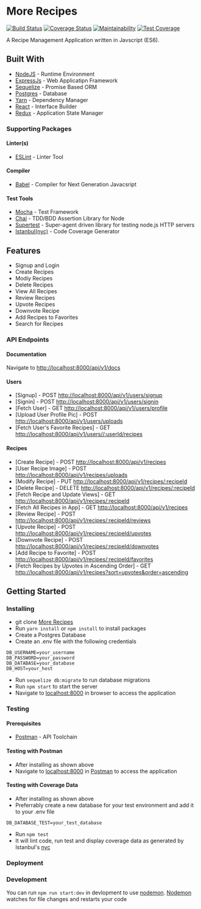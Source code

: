 # More Recipes

[![Build Status](https://travis-ci.org/iverenshaguy/more-recipes-personal.svg?branch=master)](https://travis-ci.org/iverenshaguy/more-recipes-personal)  [![Coverage Status](https://coveralls.io/repos/github/iverenshaguy/more-recipes-personal/badge.svg?branch=develop)](https://coveralls.io/github/iverenshaguy/more-recipes-personal?branch=master)  [![Maintainability](https://api.codeclimate.com/v1/badges/430187c352d8ead5737f/maintainability)](https://codeclimate.com/github/iverenshaguy/more-recipes-personal/maintainability)   [![Test Coverage](https://api.codeclimate.com/v1/badges/430187c352d8ead5737f/test_coverage)](https://codeclimate.com/github/iverenshaguy/more-recipes-personal/test_coverage)

A Recipe Management Application written in Javscript (ES6).

## Built With

* [NodeJS](https://nodejs.org/) - Runtime Environment
* [ExpressJs](https://expressjs.com/) - Web Applicatipn Framework
* [Sequelize](http://docs.sequelizejs.com/) - Promise Based ORM
* [Postgres](https://www.postgresql.org/) - Database
* [Yarn](https://www.yarnpkg.com/) - Dependency Manager
* [React](https://reactjs.com/) - Interface Builder
* [Redux](https://expressjs.com/) - Application State Manager

### Supporting Packages

#### Linter(s)

* [ESLint](https://eslint.org/) - Linter Tool

#### Compiler

* [Babel](https://eslint.org/) - Compiler for Next Generation Javacsript

#### Test Tools

* [Mocha](https://mochajs.org/) - Test Framework
* [Chai](http://chaijs.com/) - TDD/BDD Assertion Library for Node
* [Supertest](https://github.com/visionmedia/supertest) - Super-agent driven library for testing node.js HTTP servers
* [Istanbul(nyc)](https://istanbul.js.org/) - Code Coverage Generator

## Features

* Signup and Login
* Create Recipes
* Modiy Recipes
* Delete Recipes
* View All Recipes
* Review Recipes
* Upvote Recipes
* Downvote Recipe
* Add Recipes to Favorites
* Search for Recipes

### API Endpoints

#### Documentation

Navigate to [http://localhost:8000/api/v1/docs](http://localhost:8000/api/v1/docs)

#### Users

* [Signup] - POST [http://localhost:8000/api/v1/users/signup](http://localhost:8000/api/v1/users/signup)
* [Signin] - POST [http://localhost:8000/api/v1/users/signin](http://localhost:8000/api/v1/users/signin)
* [Fetch User] - GET [http://localhost:8000/api/v1/users/profile](http://localhost:8000/api/v1/users/profile)
* [Upload User Profile Pic] - POST [http://localhost:8000/api/v1/users/uploads](http://localhost:8000/api/v1/users/uploads)
* [Fetch User's Favorite Recipes] - GET [http://localhost:8000/api/v1/users//:userId/recipes](http://localhost:8000/api/v1/users//:userId/recipes)

#### Recipes

* [Create Recipe] - POST [http://localhost:8000/api/v1/recipes](http://localhost:8000/api/v1/recipes)
* [User Recipe Image] - POST [http://localhost:8000/api/v1/recipes/uploads](http://localhost:8000/api/v1/recipes/uploads)
* [Modify Recipe] - PUT [http://localhost:8000/api/v1/recipes/:recipeId](http://localhost:8000/api/v1/recipes/:recipeId)
* [Delete Recipe] - DELETE [http://localhost:8000/api/v1/recipes/:recipeId](http://localhost:8000/api/v1/recipes/:recipeId)
* [Fetch Recipe and Update Views] - GET [http://localhost:8000/api/v1/recipes/:recipeId](http://localhost:8000/api/v1/recipes/:recipeId)
* [Fetch All Recipes in App] - GET [http://localhost:8000/api/v1/recipes](http://localhost:8000/api/v1/recipes)
* [Review Recipe] - POST [http://localhost:8000/api/v1/recipes/:recipeId/reviews](http://localhost:8000/api/v1/recipes/:recipeId/reviews)
* [Upvote Recipe] - POST [http://localhost:8000/api/v1/recipes/:recipeId/upvotes](http://localhost:8000/api/v1/recipes/:recipeId/reviews)
* [Downvote Recipe] - POST [http://localhost:8000/api/v1/recipes/:recipeId/downvotes](http://localhost:8000/api/v1/recipes/:recipeId/reviews)
* [Add Recipe to Favorite] - POST [http://localhost:8000/api/v1/recipes/:recipeId/favorites](http://localhost:8000/api/v1/recipes/:recipeId/reviews)
* [Fetch Recipes by Upvotes in Ascending Order] - GET [http://localhost:8000/api/v1/recipes?sort=upvotes&order=ascending](http://localhost:8000/api/v1/recipes?sort=upvotes&order=ascending)

## Getting Started

### Installing

* git clone [More Recipes](https://github.com/iverenshaguy/more-recipes-personal.git)
* Run `yarn install` or `npm install` to install packages
* Create a Postgres Database
* Create an .env file with the following credentials

```.env
DB_USERNAME=your_username
DB_PASSWORD=your_password
DB_DATABASE=your_database
DB_HOST=your_host
```

* Run `sequelize db:migrate` to run database migrations
* Run `npm start` to start the server
* Navigate to [localhost:8000](http://localhost:8000/) in browser to access the application

### Testing

#### Prerequisites

* [Postman](https://getpostman.com/) - API Toolchain

#### Testing with Postman

* After installing as shown above
* Navigate to [localhost:8000](http://localhost:8000/) in [Postman](https://getpostman.com/) to access the application

#### Testing with Coverage Data

* After installing as shown above
* Preferrably create a new database for your test environment and add it to your .env file

```.env
DB_DATABASE_TEST=your_test_database
```

* Run `npm test`
* It will lint code, run test and display coverage data as generated by Istanbul's [nyc](https://github.com/istanbuljs/nyc) 

### Deployment

### Development

You can run `npm run start:dev` in devlopment to use [nodemon](https://nodemon.io/). [Nodemon](https://nodemon.io/) watches for file changes and restarts your code

